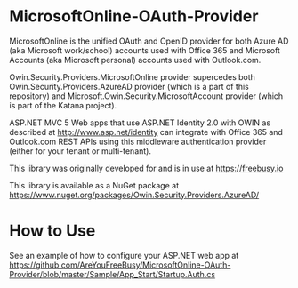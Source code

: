 MicrosoftOnline-OAuth-Provider
======================

MicrosoftOnline is the unified OAuth and OpenID provider for both Azure AD (aka Microsoft work/school) accounts used with Office 365 and Microsoft Accounts (aka Microsoft personal) accounts used with Outlook.com.

Owin.Security.Providers.MicrosoftOnline provider supercedes both Owin.Security.Providers.AzureAD provider (which is a part of this repository) and Microsoft.Owin.Security.MicrosoftAccount provider (which is part of the Katana project).

ASP.NET MVC 5 Web apps that use ASP.NET Identity 2.0 with OWIN as described at http://www.asp.net/identity can integrate with Office 365 and Outlook.com REST APIs using this middleware authentication provider (either for your tenant or multi-tenant). 

This library was originally developed for and is in use at https://freebusy.io

This library is available as a NuGet package at https://www.nuget.org/packages/Owin.Security.Providers.AzureAD/

How to Use
======================
See an example of how to configure your ASP.NET web app at https://github.com/AreYouFreeBusy/MicrosoftOnline-OAuth-Provider/blob/master/Sample/App_Start/Startup.Auth.cs